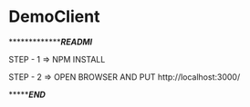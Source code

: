# DemoClient


****************************************READMI***************************

STEP - 1 => NPM INSTALL

STEP - 2 => OPEN BROWSER AND PUT http://localhost:3000/





**************************************END*********************************

